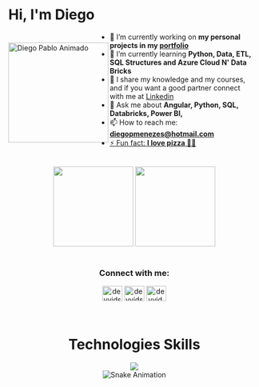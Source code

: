 <div>
    <h1>Hi, I'm Diego</h1>
    <img align="left" 
      src="https://github.com/omagopatolino/DiegoPablo2021/blob/main/DiegoGithub-min.png?raw=true" 
      alt="Diego Pablo Animado" 
      style="width: 200px; height: auto; margin-top: 20px;"
    />
  </div>
    <ul style="margin: 1rem;">
      <li>🔭 I’m currently working on <strong>my personal projects in my <a href="https://preview--portfolio-diego-pablo.lovable.app/portfolio-diego-pablo" target="_blank">portfolio</a></strong></li>
      <li>🌱 I’m currently learning <strong>Python, Data, ETL, SQL Structures and Azure Cloud N' Data Bricks</strong></li>
      <li>📝 I share my knowledge and my courses, and if you want a good partner connect with me at <a href="https://www.linkedin.com/in/diego-pablo/" target="_blank">Linkedin</a></li>
      <li>💬 Ask me about <strong>Angular, Python, SQL, Databricks, Power BI, </strong></li>
      <li>📫 How to reach me: <strong><a href="mailto:diegopmenezes@hotmail.com" target="_blank">diegopmenezes@hotmail.com</strong></li>
      <li>⚡ Fun fact: <strong>I love pizza 🍕🍕</strong></li>
    </ul>

</div>

<br />


<div align="center">
  <a href="https://github.com/DiegoPablo2021"></a>
  <img height="160em" src="https://github-readme-stats.vercel.app/api?username=DiegoPablo2021&show_icons=true&theme=tokyonight&include_all_commits=false&count_private=true"/>
  <img height="160em" src="https://github-readme-stats.vercel.app/api/top-langs/?username=DiegoPablo2021&layout=compact&langs_count=7&theme=tokyonight"/>
</div>

<br />

<div align="center">
<h3>Connect with me:</h3>
<p>

<a href="http://discordapp.com/users/306541071654191105" target="blank"><img align="center" src="https://github.com/rahuldkjain/github-profile-readme-generator/blob/master/src/images/icons/Social/discord.svg" alt="deyvidsantosdevops" height="30" width="40" /></a>
<a href="https://linkedin.com/in/diego-pablo" target="blank"><img align="center" src="https://raw.githubusercontent.com/rahuldkjain/github-profile-readme-generator/master/src/images/icons/Social/linked-in-alt.svg" alt="deyvidsantosdevops" height="30" width="40" /></a>
<a href="https://www.instagram.com/diego__pablo/" target="blank"><img align="center" src="https://raw.githubusercontent.com/rahuldkjain/github-profile-readme-generator/master/src/images/icons/Social/instagram.svg" alt="deyvid.salvatore" height="30" width="40" /></a>
</p>
</div>

<br />
<div align="center">

  <h1>Technologies Skills</h1>
  <a href="https://skillicons.dev"><img src="https://skillicons.dev/icons?i=py,js,css,html,angular,azure,nodejs,mysql,linux,docker,postman,npm,git,java,cpp&theme=light" /></a>
</div>

<div align="center">
  <img src="https://github.com/LuigiGF/LuigiGF/blob/output/github-contribution-grid-snake.svg" alt="Snake Animation" />
</div>
